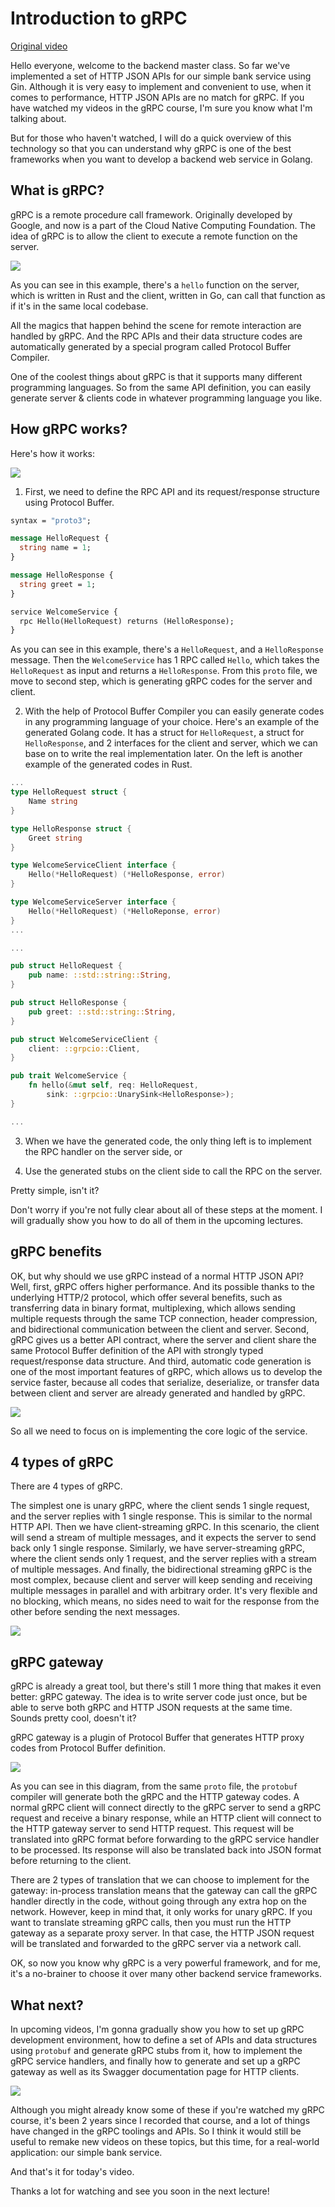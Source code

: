 # Introduction to gRPC

[Original video](https://www.youtube.com/watch?v=mRGnA3wPxMM)

Hello everyone, welcome to the backend master class. So far we've
implemented a set of HTTP JSON APIs for our simple bank service
using Gin. Although it is very easy to implement and convenient
to use, when it comes to performance, HTTP JSON APIs are no match 
for gRPC. If you have watched my videos in the gRPC course, I'm
sure you know what I'm talking about.

But for those who haven't watched, I will do a quick overview of
this technology so that you can understand why gRPC is one of
the best frameworks when you want to develop a backend web 
service in Golang.

## What is gRPC?

gRPC is a remote procedure call framework. Originally developed by
Google, and now is a part of the Cloud Native Computing Foundation.
The idea of gRPC is to allow the client to execute a remote function
on the server.

![](../images/part39/1.png)

As you can see in this example, there's a `hello` function on the 
server, which is written in Rust and the client, written in Go, can 
call that function as if it's in the same local codebase.

All the magics that happen behind the scene for remote interaction
are handled by gRPC. And the RPC APIs and their data structure codes
are automatically generated by a special program called Protocol
Buffer Compiler.

One of the coolest things about gRPC is that it supports many 
different programming languages. So from the same API definition, 
you can easily generate server & clients code in whatever programming
language you like.

## How gRPC works?

Here's how it works:

![](../images/part39/2.png)

1) First, we need to define the RPC API and its request/response 
   structure using Protocol Buffer.
   
```protobuf
syntax = "proto3";

message HelloRequest {
  string name = 1;
}

message HelloResponse {
  string greet = 1;
}

service WelcomeService {
  rpc Hello(HelloRequest) returns (HelloResponse);
}
```

   As you can see in this example, there's a `HelloRequest`, and 
   a `HelloResponse` message. Then the `WelcomeService` has 1 RPC
   called `Hello`, which takes the `HelloRequest` as input and
   returns a `HelloResponse`. From this `proto` file, we move to
   second step, which is generating gRPC codes for the server and
   client.

2) With the help of Protocol Buffer Compiler you can easily generate
   codes in any programming language of your choice. Here's an example
   of the generated Golang code. It has a struct for `HelloRequest`, a 
   struct for `HelloResponse`, and 2 interfaces for the client and server,
   which we can base on to write the real implementation later. On the
   left is another example of the generated codes in Rust.

```go
...
type HelloRequest struct {
	Name string
}

type HelloResponse struct {
	Greet string
}

type WelcomeServiceClient interface {
	Hello(*HelloRequest) (*HelloResponse, error)
}

type WelcomeServiceServer interface {
	Hello(*HelloRequest) (*HelloReponse, error)
}
...
```

```rust
...

pub struct HelloRequest {
    pub name: ::std::string::String,
}

pub struct HelloResponse {
    pub greet: ::std::string::String,
}

pub struct WelcomeServiceClient {
    client: ::grpcio::Client,
}

pub trait WelcomeService {
    fn hello(&mut self, req: HelloRequest,
        sink: ::grpcio::UnarySink<HelloResponse>);
}

...
```
3) When we have the generated code, the only thing left is to 
   implement the RPC handler on the server side, or
   
4) Use the generated stubs on the client side to call the RPC 
   on the server.
   
Pretty simple, isn't it?

Don't worry if you're not fully clear about all of these steps
at the moment. I will gradually show you how to do all of them
in the upcoming lectures.

## gRPC benefits

OK, but why should we use gRPC instead of a normal HTTP JSON 
API? Well, first, gRPC offers higher performance. And its 
possible thanks to the underlying HTTP/2 protocol, which offer
several benefits, such as transferring data in binary format, 
multiplexing, which allows sending multiple requests through 
the same TCP connection, header compression, and bidirectional
communication between the client and server. Second, gRPC gives
us a better API contract, where the server and client share the 
same Protocol Buffer definition of the API with strongly typed 
request/response data structure. And third, automatic code 
generation is one of the most important features of gRPC, which
allows us to develop the service faster, because all codes that
serialize, deserialize, or transfer data between client and 
server are already generated and handled by gRPC.

![](../images/part39/3.png)

So all we need to focus on is implementing the core logic of the
service.

## 4 types of gRPC

There are 4 types of gRPC.

The simplest one is unary gRPC, where the client sends 1 single 
request, and the server replies with 1 single response. This is 
similar to the normal HTTP API. Then we have client-streaming 
gRPC. In this scenario, the client will send a stream of 
multiple messages, and it expects the server to send back only 
1 single response. Similarly, we have server-streaming gRPC,
where the client sends only 1 request, and the server replies 
with a stream of multiple messages. And finally, the bidirectional
streaming gRPC is the most complex, because client and server will
keep sending and receiving multiple messages in parallel and with
arbitrary order. It's very flexible and no blocking, which means, 
no sides need to wait for the response from the other before 
sending the next messages.

![](../images/part39/4.png)

## gRPC gateway

gRPC is already a great tool, but there's still 1 more thing that
makes it even better: gRPC gateway. The idea is to write server
code just once, but be able to serve both gRPC and HTTP JSON
requests at the same time. Sounds pretty cool, doesn't it?

gRPC gateway is a plugin of Protocol Buffer that generates HTTP 
proxy codes from Protocol Buffer definition.

![](../images/part39/5.png)

As you can see in this diagram, from the same `proto` file, 
the `protobuf` compiler will generate both the gRPC and the 
HTTP gateway codes. A normal gRPC client will connect directly 
to the gRPC server to send a gRPC request and receive a binary
response, while an HTTP client will connect to the HTTP gateway
server to send HTTP request. This request will be translated 
into gRPC format before forwarding to the gRPC service handler 
to be processed. Its response will also be translated back into 
JSON format before returning to the client.

There are 2 types of translation that we can choose to implement
for the gateway: in-process translation means that the gateway
can call the gRPC handler directly in the code, without going 
through any extra hop on the network. However, keep in mind that,
it only works for unary gRPC. If you want to translate streaming
gRPC calls, then you must run the HTTP gateway as a separate proxy
server. In that case, the HTTP JSON request will be translated and
forwarded to the gRPC server via a network call.

OK, so now you know why gRPC is a very powerful framework, and for 
me, it's a no-brainer to choose it over many other backend service
frameworks.

## What next?

In upcoming videos, I'm gonna gradually show you how to set up gRPC
development environment, how to define a set of APIs and data 
structures using `protobuf` and generate gRPC stubs from it, how to
implement the gRPC service handlers, and finally how to generate and
set up a gRPC gateway as well as its Swagger documentation page for
HTTP clients.

![](../images/part39/6.png)

Although you might already know some of these if you're watched my
gRPC course, it's been 2 years since I recorded that course, and a
lot of things have changed in the gRPC toolings and APIs. So I think
it would still be useful to remake new videos on these topics, but
this time, for a real-world application: our simple bank service.

And that's it for today's video.

Thanks a lot for watching and see you soon in the next lecture! 